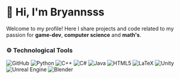 # 👋 Hi, I'm Bryannsss

Welcome to my profile! Here I share projects and code related to my passion for **game-dev**, **computer science** and **math's**.

<!-- ### 🚀 What I do?

-  with [mention the technologies or languages you use, e.g., Python, JavaScript, etc.]
- I love learning about [mention areas you're interested in, like web development, data analysis, machine learning, etc.]
- I work with [tools and platforms you use, like Git, Docker, Kubernetes, etc.]
- Contribute to open-source projects and personal development.-->

### ⚙️ Technological Tools
![GitHub](https://img.shields.io/badge/github-%23121011.svg?style=for-the-badge&logo=github&logoColor=white)
![Python](https://img.shields.io/badge/python-3670A0?style=for-the-badge&logo=python&logoColor=ffdd54)
![C++](https://img.shields.io/badge/c++-%2300599C.svg?style=for-the-badge&logo=c%2B%2B&logoColor=white)
![C#](https://img.shields.io/badge/c%23-%23239120.svg?style=for-the-badge&logo=csharp&logoColor=white)
![Java](https://img.shields.io/badge/java-%23ED8B00.svg?style=for-the-badge&logo=openjdk&logoColor=white)
![HTML5](https://img.shields.io/badge/html5-%23E34F26.svg?style=for-the-badge&logo=html5&logoColor=white)
![LaTeX](https://img.shields.io/badge/latex-%23008080.svg?style=for-the-badge&logo=latex&logoColor=white)
![Unity](https://img.shields.io/badge/unity-%23000000.svg?style=for-the-badge&logo=unity&logoColor=white)
![Unreal Engine](https://img.shields.io/badge/unrealengine-%23313131.svg?style=for-the-badge&logo=unrealengine&logoColor=white)
![Blender](https://img.shields.io/badge/blender-%23F5792A.svg?style=for-the-badge&logo=blender&logoColor=white)

<!-- ## 🌱 Currently learning

- [Mention technologies or concepts you're currently learning, like "Mobile app development with Flutter" or "Deep Learning"]

## 📈 My stats

![GitHub Stats](https://github-readme-stats.vercel.app/api?username=chacutec&show_icons=true&hide_title=true&count_private=true&hide=prs&theme=radical)

## 📣 Contact

- **Email**: [your email]
- **LinkedIn**: [your LinkedIn link]
- **Twitter**: [your Twitter link]
- **Portfolio**: [link to your personal portfolio]
-->
